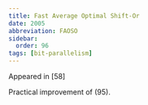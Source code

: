 ```yaml
---
title: Fast Average Optimal Shift-Or
date: 2005
abbreviation: FAOSO
sidebar:
  order: 96
tags: [bit-parallelism]
---
```


Appeared in [58]

Practical improvement of (95).
